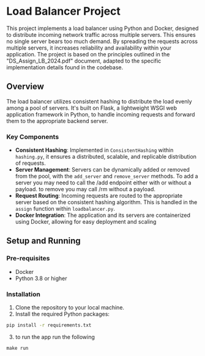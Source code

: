 # Load Balancer Project

This project implements a load balancer using Python and Docker, designed to distribute incoming network traffic across multiple servers. This ensures no single server bears too much demand. By spreading the requests across multiple servers, it increases reliability and availability within your application. The project is based on the principles outlined in the "DS_Assign_LB_2024.pdf" document, adapted to the specific implementation details found in the codebase.

## Overview

The load balancer utilizes consistent hashing to distribute the load evenly among a pool of servers. It's built on Flask, a lightweight WSGI web application framework in Python, to handle incoming requests and forward them to the appropriate backend server.

### Key Components

- **Consistent Hashing**: Implemented in `ConsistentHashing` within `hashing.py`, it ensures a distributed, scalable, and replicable distribution of requests.
- **Server Management**: Servers can be dynamically added or removed from the pool, with the `add_server` and `remove_server` methods. To add a server you may need to call the /add endpoint either with or without a payload. to remove you may call /rm without a payload.
- **Request Routing**: Incoming requests are routed to the appropriate server based on the consistent hashing algorithm. This is handled in the `assign` function within `loadbalancer.py`.
- **Docker Integration**: The application and its servers are containerized using Docker, allowing for easy deployment and scaling

## Setup and Running

### Pre-requisites

- Docker
- Python 3.8 or higher

### Installation

1. Clone the repository to your local machine.
2. Install the required Python packages:

```sh
pip install -r requirements.txt


```

3. to run the app run the following

```
make run
```
